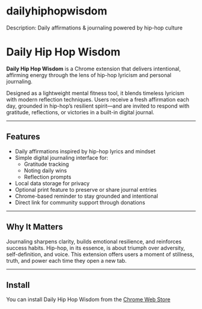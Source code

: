 # dailyhiphopwisdom
Description: Daily affirmations &amp; journaling powered by hip-hop culture
# Daily Hip Hop Wisdom

**Daily Hip Hop Wisdom** is a Chrome extension that delivers intentional, affirming energy through the lens of hip-hop lyricism and personal journaling.

Designed as a lightweight mental fitness tool, it blends timeless lyricism with modern reflection techniques. Users receive a fresh affirmation each day, grounded in hip-hop’s resilient spirit—and are invited to respond with gratitude, reflections, or victories in a built-in digital journal.

---

## Features

- Daily affirmations inspired by hip-hop lyrics and mindset
- Simple digital journaling interface for:
  - Gratitude tracking
  - Noting daily wins
  - Reflection prompts
- Local data storage for privacy
- Optional print feature to preserve or share journal entries
- Chrome-based reminder to stay grounded and intentional
- Direct link for community support through donations

---

## Why It Matters

Journaling sharpens clarity, builds emotional resilience, and reinforces success habits. Hip-hop, in its essence, is about triumph over adversity, self-definition, and voice. This extension offers users a moment of stillness, truth, and power each time they open a new tab.

---

## Install

You can install Daily Hip Hop Wisdom from the [Chrome Web Store](https://chromewebstore.google.com/detail/pahiijifjggaobnjcidcghdgnffjjikp?utm_source=item-share-cb)


